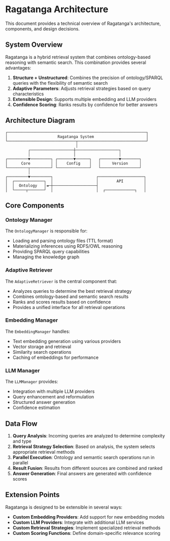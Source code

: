 # Ragatanga Architecture

This document provides a technical overview of Ragatanga's architecture, components, and design decisions.

## System Overview

Ragatanga is a hybrid retrieval system that combines ontology-based reasoning with semantic search. This combination provides several advantages:

1. **Structure + Unstructured**: Combines the precision of ontology/SPARQL queries with the flexibility of semantic search
2. **Adaptive Parameters**: Adjusts retrieval strategies based on query characteristics
3. **Extensible Design**: Supports multiple embedding and LLM providers
4. **Confidence Scoring**: Ranks results by confidence for better answers

## Architecture Diagram

```
┌─────────────────────────────────────────────────────────────┐
│                      Ragatanga System                       │
└──────────────────────────────┬──────────────────────────────┘
                               │
          ┌───────────────────┼───────────────────┐
          │                   │                   │
┌─────────▼─────────┐ ┌───────▼──────┐   ┌────────▼────────┐
│      Core         │ │    Config    │   │     Version     │
└─────────┬─────────┘ └──────────────┘   └─────────────────┘
          │                                        
┌─────────▼─────────┐                   ┌────────────────────┐
│  ┌─────────────┐  │                   │        API         │
│  │  Ontology   │◄─┼───────────────────┤                    │
│  └─────┬───────┘  │                   │  ┌─────────────┐   │
```

## Core Components

### Ontology Manager

The `OntologyManager` is responsible for:

- Loading and parsing ontology files (TTL format)
- Materializing inferences using RDFS/OWL reasoning
- Providing SPARQL query capabilities
- Managing the knowledge graph

### Adaptive Retriever

The `AdaptiveRetriever` is the central component that:

- Analyzes queries to determine the best retrieval strategy
- Combines ontology-based and semantic search results
- Ranks and scores results based on confidence
- Provides a unified interface for all retrieval operations

### Embedding Manager

The `EmbeddingManager` handles:

- Text embedding generation using various providers
- Vector storage and retrieval
- Similarity search operations
- Caching of embeddings for performance

### LLM Manager

The `LLMManager` provides:

- Integration with multiple LLM providers
- Query enhancement and reformulation
- Structured answer generation
- Confidence estimation

## Data Flow

1. **Query Analysis**: Incoming queries are analyzed to determine complexity and type
2. **Retrieval Strategy Selection**: Based on analysis, the system selects appropriate retrieval methods
3. **Parallel Execution**: Ontology and semantic search operations run in parallel
4. **Result Fusion**: Results from different sources are combined and ranked
5. **Answer Generation**: Final answers are generated with confidence scores

## Extension Points

Ragatanga is designed to be extensible in several ways:

- **Custom Embedding Providers**: Add support for new embedding models
- **Custom LLM Providers**: Integrate with additional LLM services
- **Custom Retrieval Strategies**: Implement specialized retrieval methods
- **Custom Scoring Functions**: Define domain-specific relevance scoring 